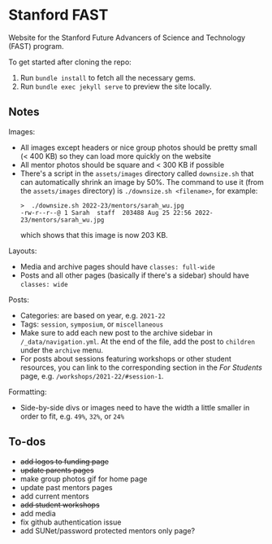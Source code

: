 # Stanford FAST

Website for the Stanford Future Advancers of Science and Technology (FAST) program.

To get started after cloning the repo:
1. Run `bundle install` to fetch all the necessary gems.
2. Run `bundle exec jekyll serve` to preview the site locally.


## Notes

Images:
- All images except headers or nice group photos should be pretty small (< 400 KB) so they can load more quickly on the website
- All mentor photos should be square and < 300 KB if possible
- There's a script in the `assets/images` directory called `downsize.sh` that can automatically shrink an image by 50%. The command to use it (from the `assets/images` directory) is `./downsize.sh <filename>`, for example:
  ```
  >  ./downsize.sh 2022-23/mentors/sarah_wu.jpg
  -rw-r--r--@ 1 Sarah  staff  203488 Aug 25 22:56 2022-23/mentors/sarah_wu.jpg
  ```
  which shows that this image is now 203 KB.

Layouts:
- Media and archive pages should have `classes: full-wide`
- Posts and all other pages (basically if there's a sidebar) should have `classes: wide`

Posts:
- Categories: are based on year, e.g. `2021-22`
- Tags: `session`, `symposium`, or `miscellaneous`
- Make sure to add each new post to the archive sidebar in `/_data/navigation.yml`. At the end of the file, add the post to `children` under the `archive` menu.
- For posts about sessions featuring workshops or other student resources, you can link to the corresponding section in the _For Students_ page, e.g. `/workshops/2021-22/#session-1`.

Formatting:
- Side-by-side divs or images need to have the width a little smaller in order to fit, e.g. `49%`, `32%`, or `24%`


## To-dos

- ~~add logos to funding page~~
- ~~update parents pages~~
- make group photos gif for home page
- update past mentors pages
- add current mentors
- ~~add student workshops~~
- add media
- fix github authentication issue
- add SUNet/password protected mentors only page?
